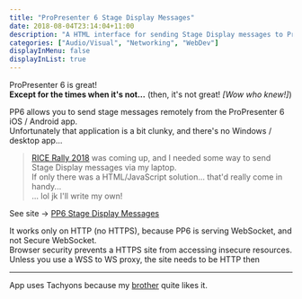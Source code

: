```yaml
---
title: "ProPresenter 6 Stage Display Messages"
date: 2018-08-04T23:14:04+11:00
description: "A HTML interface for sending Stage Display messages to ProPresenter 6!"
categories: ["Audio/Visual", "Networking", "WebDev"]
displayInMenu: false
displayInList: true
---
```


ProPresenter 6 is great!  
**Except for the times when it's not...** (then, it's not great! _[Wow who knew!]_)

PP6 allows you to send stage messages remotely from the ProPresenter 6 iOS / Android app.  
Unfortunately that application is a bit clunky, and there's no Windows / desktop app...

> [RICE Rally 2018](../rice-rally-2018-sydney) was coming up, and I needed some way to send Stage Display messages via my laptop.  
If only there was a HTML/JavaScript solution... that'd really come in handy...  
... lol jk I'll write my own!

See site -> [PP6 Stage Display Messages](http://featherbear.navhaxs.au.eu.org/pp6sdm)  

It works only on HTTP (no HTTPS), because PP6 is serving WebSocket, and not Secure WebSocket.  
Browser security prevents a HTTPS site from accessing insecure resources.
Unless you use a WSS to WS proxy, the site needs to be HTTP then

---

App uses Tachyons because my [brother](//navhaxs.au.eu.org) quite likes it.
